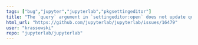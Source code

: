```yaml
---
tags: ["bug","jupyter","jupyterlab","pkgsettingeditor"]
title: "The `query` argument in `settingeditor:open` does not update query when Settings Editor is already open"
html_url: "https://github.com/jupyterlab/jupyterlab/issues/16479"
user: "krassowski"
repo: "jupyterlab/jupyterlab"
---
```



